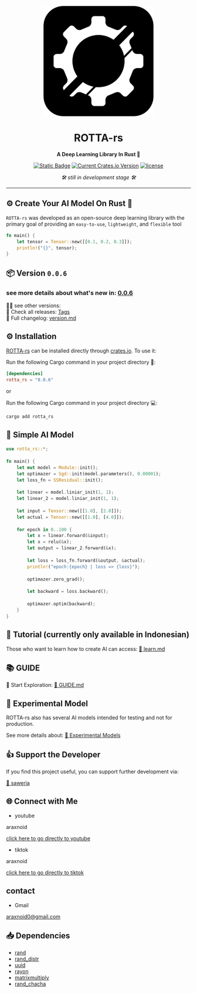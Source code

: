 <div align="center">

<img width="300px" src="https://github.com/araxnoid-code/ROTTA-rs/blob/main/assets/rotta_logo.png?raw=true">
<!-- ![ROTTA Logo](https://github.com/araxnoid-code/ROTTA-rs/blob/main/assets/rotta_logo.png?raw=true) -->

# ROTTA-rs  
**A Deep Learning Library In Rust 🦀**

[<img alt="Static Badge" src="https://img.shields.io/badge/discord-ROTTA_rs-%235a69fc">](https://discord.gg/cgB7jst7mS)
[![Current Crates.io Version](https://img.shields.io/crates/v/rotta_rs.svg)](https://crates.io/crates/rotta_rs)
[![license](https://shields.io/badge/license-Apache--2.0-blue)](https://github.com/araxnoid-code/ROTTA-rs/blob/main/LICENSE)




*🛠️ still in development stage 🛠️*
</div>

---

## ⚙️ Create Your AI Model On Rust 🦀
`ROTTA-rs` was developed as an open-source deep learning library with the primary goal of providing an `easy-to-use`, `lightweight`, and `flexible` tool

```rust
fn main() {
    let tensor = Tensor::new([[0.1, 0.2, 0.3]]);
    println!("{}", tensor);
}
```

## 📦 Version `0.0.6`
### see more details about what's new in: [0.0.6](https://github.com/araxnoid-code/ROTTA-rs/blob/main/version.md)


🧑‍💻 see other versions: </br>
📌 Check all releases: [Tags](https://github.com/araxnoid-code/ROTTA-rs/tags)  
📜 Full changelog: [version.md](https://github.com/araxnoid-code/ROTTA-rs/blob/main/version.md)



## ⚙️ Installation

[ROTTA-rs](https://crates.io/crates/rotta_rs) can be installed directly through [crates.io](https://crates.io).
To use it:

Run the following Cargo command in your project directory 📁:
```toml
[dependencies]
rotta_rs = "0.0.6"
```
or

Run the following Cargo command in your project directory 💻️:
```sh
cargo add rotta_rs
```

## 🧠 Simple AI Model
```rust
use rotta_rs::*;

fn main() {
    let mut model = Module::init();
    let optimazer = Sgd::init(model.parameters(), 0.00001);
    let loss_fn = SSResidual::init();

    let linear = model.liniar_init(1, 1);
    let linear_2 = model.liniar_init(1, 1);

    let input = Tensor::new([[1.0], [2.0]]);
    let actual = Tensor::new([[1.0], [4.0]]);

    for epoch in 0..100 {
        let x = linear.forward(&input);
        let x = relu(&x);
        let output = linear_2.forward(&x);

        let loss = loss_fn.forward(&output, &actual);
        println!("epoch:{epoch} | loss => {loss}");

        optimazer.zero_grad();

        let backward = loss.backward();

        optimazer.optim(backward);
    }
}
```

## 🏫 Tutorial (currently only available in Indonesian)
Those who want to learn how to create AI can access: [📔 learn.md](https://github.com/araxnoid-code/ROTTA-rs/blob/main/book/learn.md)


## 📚 GUIDE
📘 Start Exploration: 
[🧭 GUIDE.md](https://github.com/araxnoid-code/ROTTA-rs/blob/main/book/guide.md)

## 🤖 Experimental Model
ROTTA-rs also has several AI models intended for testing and not for production.

See more details about: [🤖 Experimental Models](https://github.com/araxnoid-code/ROTTA-rs/blob/main/experimental_model)


## 👍️ Support the Developer
If you find this project useful, you can support further development via:

[🔗 saweria](https://saweria.co/araxnoid)

## 🌐 Connect with Me
- youtube

araxnoid

[click here to go directly to youtube](https://www.youtube.com/@araxnoid-v5o)

- tiktok

araxnoid

[click here to go directly to tiktok](https://www.tiktok.com/@araxnoid_code)

## contact
- Gmail

araxnoid0@gmail.com

## 📥 Dependencies
- [rand](https://crates.io/crates/rand)
- [rand_distr](https://crates.io/crates/rand_distr)
- [uuid](https://crates.io/crates/uuid)
- [rayon](https://crates.io/crates/rayon)
- [matrixmultiply](https://crates.io/crates/matrixmultiply)
- [rand_chacha](https://crates.io/crates/rand_chacha)
